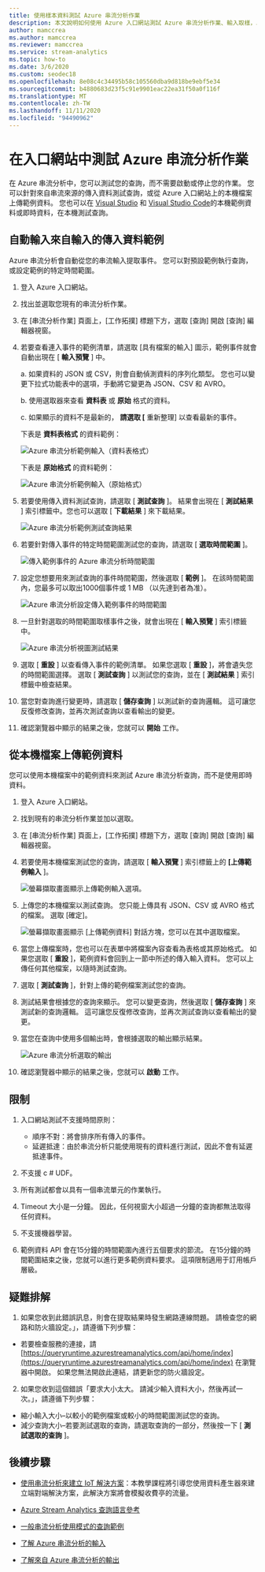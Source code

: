 ```yaml
---
title: 使用樣本資料測試 Azure 串流分析作業
description: 本文說明如何使用 Azure 入口網站測試 Azure 串流分析作業、輸入取樣，以及上傳樣本資料。
author: mamccrea
ms.author: mamccrea
ms.reviewer: mamccrea
ms.service: stream-analytics
ms.topic: how-to
ms.date: 3/6/2020
ms.custom: seodec18
ms.openlocfilehash: 8e08c4c34495b58c105560dba9d818be9ebf5e34
ms.sourcegitcommit: b4880683d23f5c91e9901eac22ea31f50a0f116f
ms.translationtype: MT
ms.contentlocale: zh-TW
ms.lasthandoff: 11/11/2020
ms.locfileid: "94490962"
---
```

# <a name="test-an-azure-stream-analytics-job-in-the-portal"></a>在入口網站中測試 Azure 串流分析作業

在 Azure 串流分析中，您可以測試您的查詢，而不需要啟動或停止您的作業。 您可以針對來自串流來源的傳入資料測試查詢，或從 Azure 入口網站上的本機檔案上傳範例資料。 您也可以在 [Visual Studio](stream-analytics-live-data-local-testing.md) 和 [Visual Studio Code](visual-studio-code-local-run-live-input.md)的本機範例資料或即時資料，在本機測試查詢。

## <a name="automatically-sample-incoming-data-from-input"></a>自動輸入來自輸入的傳入資料範例

Azure 串流分析會自動從您的串流輸入提取事件。 您可以對預設範例執行查詢，或設定範例的特定時間範圍。

1. 登入 Azure 入口網站。

2. 找出並選取您現有的串流分析作業。

3. 在 [串流分析作業] 頁面上，[工作拓撲] 標題下方，選取 [查詢] 開啟 [查詢] 編輯器視窗。 

4. 若要查看連入事件的範例清單，請選取 [具有檔案的輸入] 圖示，範例事件就會自動出現在 [ **輸入預覽** ] 中。

   a. 如果資料的 JSON 或 CSV，則會自動偵測資料的序列化類型。 您也可以變更下拉式功能表中的選項，手動將它變更為 JSON、CSV 和 AVRO。
    
   b. 使用選取器來查看 **資料表** 或 **原始** 格式的資料。
    
   c. 如果顯示的資料不是最新的， **請選取 [** 重新整理] 以查看最新的事件。

   下表是 **資料表格式** 的資料範例：

   ![Azure 串流分析範例輸入（資料表格式）](./media/stream-analytics-test-query/asa-sample-table.png)

   下表是 **原始格式** 的資料範例：

   ![Azure 串流分析範例輸入（原始格式）](./media/stream-analytics-test-query/asa-sample-raw.png)

5. 若要使用傳入資料測試查詢，請選取 [ **測試查詢** ]。 結果會出現在 [ **測試結果** ] 索引標籤中。您也可以選取 [ **下載結果** ] 來下載結果。

   ![Azure 串流分析範例測試查詢結果](./media/stream-analytics-test-query/asa-test-query.png)

6. 若要針對傳入事件的特定時間範圍測試您的查詢，請選取 [ **選取時間範圍** ]。
   
   ![傳入範例事件的 Azure 串流分析時間範圍](./media/stream-analytics-test-query/asa-select-time-range.png)

7. 設定您想要用來測試查詢的事件時間範圍，然後選取 [ **範例** ]。 在該時間範圍內，您最多可以取出1000個事件或 1 MB （以先達到者為准）。

   ![Azure 串流分析設定傳入範例事件的時間範圍](./media/stream-analytics-test-query/asa-set-time-range.png)

8. 一旦針對選取的時間範圍取樣事件之後，就會出現在 [ **輸入預覽** ] 索引標籤中。

   ![Azure 串流分析視圖測試結果](./media/stream-analytics-test-query/asa-view-test-results.png)

9. 選取 [ **重設** ] 以查看傳入事件的範例清單。 如果您選取 [ **重設** ]，將會遺失您的時間範圍選擇。 選取 [ **測試查詢** ] 以測試您的查詢，並在 [ **測試結果** ] 索引標籤中檢查結果。

10. 當您對查詢進行變更時，請選取 [ **儲存查詢** ] 以測試新的查詢邏輯。 這可讓您反復修改查詢，並再次測試查詢以查看輸出的變更。

11. 確認瀏覽器中顯示的結果之後，您就可以 **開始** 工作。

## <a name="upload-sample-data-from-a-local-file"></a>從本機檔案上傳範例資料

您可以使用本機檔案中的範例資料來測試 Azure 串流分析查詢，而不是使用即時資料。

1. 登入 Azure 入口網站。
   
2. 找到現有的串流分析作業並加以選取。

3. 在 [串流分析作業] 頁面上，[工作拓撲] 標題下方，選取 [查詢] 開啟 [查詢] 編輯器視窗。

4. 若要使用本機檔案測試您的查詢，請選取 [ **輸入預覽** ] 索引標籤上的 **[上傳範例輸入** ]。 

   ![螢幕擷取畫面顯示上傳範例輸入選項。](./media/stream-analytics-test-query/asa-upload-sample-file.png)

5. 上傳您的本機檔案以測試查詢。 您只能上傳具有 JSON、CSV 或 AVRO 格式的檔案。 選取 [確定]。

   ![螢幕擷取畫面顯示 [上傳範例資料] 對話方塊，您可以在其中選取檔案。](./media/stream-analytics-test-query/asa-upload-sample-json-file.png)

6. 當您上傳檔案時，您也可以在表單中將檔案內容查看為表格或其原始格式。 如果您選取 [ **重設** ]，範例資料會回到上一節中所述的傳入輸入資料。 您可以上傳任何其他檔案，以隨時測試查詢。

7. 選取 [ **測試查詢** ]，針對上傳的範例檔案測試您的查詢。

8. 測試結果會根據您的查詢來顯示。 您可以變更查詢，然後選取 [ **儲存查詢** ] 來測試新的查詢邏輯。 這可讓您反復修改查詢，並再次測試查詢以查看輸出的變更。

9. 當您在查詢中使用多個輸出時，會根據選取的輸出顯示結果。 

   ![Azure 串流分析選取的輸出](./media/stream-analytics-test-query/asa-sample-test-selected-output.png)

10. 確認瀏覽器中顯示的結果之後，您就可以 **啟動** 工作。

## <a name="limitations"></a>限制

1.  入口網站測試不支援時間原則：

    * 順序不對：將會排序所有傳入的事件。
    * 延遲抵達：由於串流分析只能使用現有的資料進行測試，因此不會有延遲抵達事件。
   
2.  不支援 c # UDF。

3.  所有測試都會以具有一個串流單元的作業執行。

4.  Timeout 大小是一分鐘。 因此，任何視窗大小超過一分鐘的查詢都無法取得任何資料。

5.  不支援機器學習。

6. 範例資料 API 會在15分鐘的時間範圍內進行五個要求的節流。 在15分鐘的時間範圍結束之後，您就可以進行更多範例資料要求。 這項限制適用于訂用帳戶層級。

## <a name="troubleshooting"></a>疑難排解

1.  如果您收到此錯誤訊息，則會在提取結果時發生網路連線問題。 請檢查您的網路和防火牆設定。」，請遵循下列步驟：

  * 若要檢查服務的連接，請 [https://queryruntime.azurestreamanalytics.com/api/home/index](https://queryruntime.azurestreamanalytics.com/api/home/index) 在瀏覽器中開啟。 如果您無法開啟此連結，請更新您的防火牆設定。
  
2. 如果您收到這個錯誤「要求大小太大。 請減少輸入資料大小，然後再試一次。」，請遵循下列步驟：

  * 縮小輸入大小–以較小的範例檔案或較小的時間範圍測試您的查詢。
  * 減少查詢大小–若要測試選取的查詢，請選取查詢的一部分，然後按一下 [ **測試選取的查詢** ]。


## <a name="next-steps"></a>後續步驟
* [使用串流分析來建立 IoT 解決方案](./stream-analytics-build-an-iot-solution-using-stream-analytics.md)：本教學課程將引導您使用資料產生器來建立端對端解決方案，此解決方案將會模擬收費亭的流量。

* [Azure Stream Analytics 查詢語言參考](/stream-analytics-query/stream-analytics-query-language-reference)

* [一般串流分析使用模式的查詢範例](stream-analytics-stream-analytics-query-patterns.md)

* [了解 Azure 串流分析的輸入](stream-analytics-add-inputs.md)

* [了解來自 Azure 串流分析的輸出](stream-analytics-define-outputs.md)
